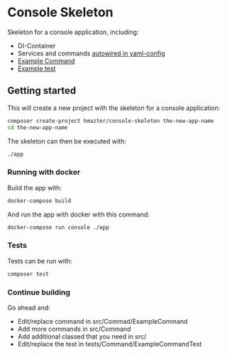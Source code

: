 Console Skeleton
================

Skeleton for a console application, including:
* DI-Container
* Services and commands [autowired in yaml-config](config/services.yaml)
* [Example Command](src/Command/ExampleCommand.php)
* [Example test](tests/Command/ExampleCommandTest.php)

## Getting started

This will create a new project with the skeleton for a console application:

```bash
composer create-project hmazter/console-skeleton the-new-app-name
cd the-new-app-name
```

The skeleton can then be executed with:
```bash
./app
```

### Running with docker

Build the app with:
```bash
docker-compose build
```

And run the app with docker with this command:
```bash
docker-compose run console ./app
```

### Tests

Tests can be run with:
```bash
composer test
```

### Continue building

Go ahead and:
* Edit/replace command in src/Commad/ExampleCommand
* Add more commands in src/Command
* Add additional classed that you need in src/
* Edit/replace the test in tests/Command/ExampleCommandTest